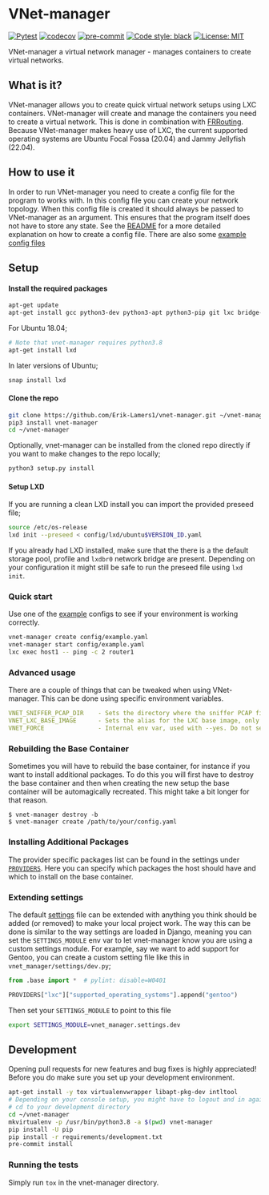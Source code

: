 # VNet-manager
[![Pytest](https://github.com/Erik-Lamers1/vnet-manager/actions/workflows/pytest.yml/badge.svg)](https://github.com/Erik-Lamers1/vnet-manager/actions/workflows/pytest.yml)
[![codecov](https://codecov.io/gh/Erik-Lamers1/vnet-manager/branch/master/graph/badge.svg)](https://codecov.io/gh/Erik-Lamers1/vnet-manager)
[![pre-commit](https://img.shields.io/badge/pre--commit-enabled-brightgreen?logo=pre-commit&logoColor=white)](https://github.com/pre-commit/pre-commit)
[![Code style: black](https://img.shields.io/badge/code%20style-black-000000.svg)](https://github.com/psf/black)
[![License: MIT](https://img.shields.io/badge/License-MIT-yellow.svg)](LICENSE)

VNet-manager a virtual network manager - manages containers to create virtual networks.

## What is it?
VNet-manager allows you to create quick virtual network setups using LXC containers.
VNet-manager will create and manage the containers you need to create a virtual network.
This is done in combination with [FRRouting](https://frrouting.org/).  
Because VNet-manager makes heavy use of LXC, the current supported operating systems are Ubuntu Focal Fossa (20.04) and Jammy Jellyfish (22.04).

## How to use it
In order to run VNet-manager you need to create a config file for the program to works with. In this config file you can create your network topology.
When this config file is created it should always be passed to VNet-manager as an argument. This ensures that the program itself does not have to store any state.
See the [README](config/README.md) for a more detailed explanation on how to create a config file. There are also some [example config files](config)


## Setup

#### Install the required packages
```bash
apt-get update
apt-get install gcc python3-dev python3-apt python3-pip git lxc bridge-utils tcpdump net-tools curl
```
For Ubuntu 18.04;
```bash
# Note that vnet-manager requires python3.8
apt-get install lxd
```
In later versions of Ubuntu;
```bash
snap install lxd
```


#### Clone the repo
```bash
git clone https://github.com/Erik-Lamers1/vnet-manager.git ~/vnet-manager
pip3 install vnet-manager
cd ~/vnet-manager
```
Optionally, vnet-manager can be installed from the cloned repo directly if you want to make changes to the repo locally;
```bash
python3 setup.py install
```

#### Setup LXD
If you are running a clean LXD install you can import the provided preseed file;
```bash
source /etc/os-release
lxd init --preseed < config/lxd/ubuntu$VERSION_ID.yaml
```

If you already had LXD installed, make sure that the there is a the default storage pool, profile and `lxdbr0` network bridge are present.
Depending on your configuration it might still be safe to run the preseed file using `lxd init`.

### Quick start
Use one of the [example](config) configs to see if your environment is working correctly.
```bash
vnet-manager create config/example.yaml
vnet-manager start config/example.yaml
lxc exec host1 -- ping -c 2 router1
```

### Advanced usage
There are a couple of things that can be tweaked when using VNet-manager. This can be done using specific environment variables.
```yaml
VNET_SNIFFER_PCAP_DIR    - Sets the directory where the sniffer PCAP files will be created
VNET_LXC_BASE_IMAGE      - Sets the alias for the LXC base image, only set when using a custom base image
VNET_FORCE               - Internal env var, used with --yes. Do not set manually
```
### Rebuilding the Base Container
Sometimes you will have to rebuild the base container, for instance if you want to install additional packages. To do this you will first have to destroy the base container and then when creating the new setup the base container will be automagically recreated. This might take a bit longer for that reason.
```
$ vnet-manager destroy -b
$ vnet-manager create /path/to/your/config.yaml
```
### Installing Additional Packages
The provider specific packages list can be found in the settings under [`PROVIDERS`](vnet_manager/settings/base.py). 
Here you can specify which packages the host should have and which to install on the base container.
### Extending settings
The default [settings](vnet_manager/settings/base.py) file can be extended with anything you think should be added (or removed) to make your local project work.
The way this can be done is similar to the way settings are loaded in Django, meaning you can set the `SETTINGS_MODULE` env var to let vnet-manager know you are using a custom settings module.
For example, say we want to add support for Gentoo, you can create a custom setting file like this in `vnet_manager/settings/dev.py`;
```python
from .base import *  # pylint: disable=W0401

PROVIDERS["lxc"]["supported_operating_systems"].append("gentoo")
```
Then set your `SETTINGS_MODULE` to point to this file
```bash
export SETTINGS_MODULE=vnet_manager.settings.dev
```

## Development
Opening pull requests for new features and bug fixes is highly appreciated!  
Before you do make sure you set up your development environment.
```bash
apt-get install -y tox virtualenvwrapper libapt-pkg-dev intltool
# Depending on your console setup, you might have to logout and in again to make sure virtualenvwrapper is loaded
# cd to your development directory
cd ~/vnet-manager
mkvirtualenv -p /usr/bin/python3.8 -a $(pwd) vnet-manager
pip install -U pip
pip install -r requirements/development.txt
pre-commit install
```
### Running the tests
Simply run `tox` in the vnet-manager directory.
